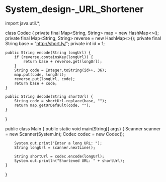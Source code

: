 # System_design-_URL_Shortener

import java.util.*;

class Codec {
    private final Map<String, String> map = new HashMap<>();
    private final Map<String, String> reverse = new HashMap<>();
    private final String base = "http://short.ly/";
    private int id = 1;

    public String encode(String longUrl) {
        if (reverse.containsKey(longUrl)) {
            return base + reverse.get(longUrl);
        }
        String code = Integer.toString(id++, 36);
        map.put(code, longUrl);
        reverse.put(longUrl, code);
        return base + code;
    }

    public String decode(String shortUrl) {
        String code = shortUrl.replace(base, "");
        return map.getOrDefault(code, "");
    }
}

public class Main {
    public static void main(String[] args) {
        Scanner scanner = new Scanner(System.in);
        Codec codec = new Codec();

        System.out.print("Enter a long URL: ");
        String longUrl = scanner.nextLine();

        String shortUrl = codec.encode(longUrl);
        System.out.println("Shortened URL: " + shortUrl);
    }
}
